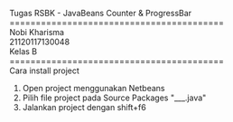 Tugas RSBK - JavaBeans Counter & ProgressBar <br>
=========================================<br>
Nobi Kharisma <br>
21120117130048 <br>
Kelas B<br>
=========================================<br>
Cara install project <br>
1. Open project menggunakan Netbeans<br>
2. Pilih file project pada Source Packages "___.java"<br>
2. Jalankan project dengan shift+f6<br>

